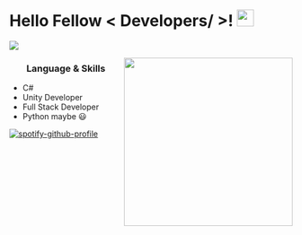 <h1> Hello Fellow < Developers/ >! <img src = "https://raw.githubusercontent.com/MartinHeinz/MartinHeinz/master/wave.gif" width = 30px> </h1>
<p align='center'>
</p>

<p>
  <a href="https://github.com/DenverCoder1/readme-typing-svg"><img src="https://readme-typing-svg.herokuapp.com?&font=IBM+Plex+Sans&color=abcdef&size=20&lines=Welcome+to+my+GitHub+Profile!;I'm+a+Computer+Science+engineer;I'm+Full+Stack+Developer;I'm+Csharp+Developer;I'm+Unity+Developer;I'm+Yandex+Games+Developer;I'm+Web+Developer;Thanks+for+visiting!" /></a>
</p>
 
<img align="right" src="https://i.pinimg.com/originals/2b/69/14/2b69148cdb9009138c193a0347f42837.jpg" height="300" width="300">
<h3 align="center"> Language & Skills </h3>

- C#
- Unity Developer
- Full Stack Developer
- Python maybe 😃

[![spotify-github-profile](https://spotify-github-profile.vercel.app/api/view?uid=d4ojrjzmujwmvclliepacpbrv&cover_image=true&theme=novatorem&show_offline=false&background_color=121212&interchange=true&bar_color=53b14f&bar_color_cover=false)](https://spotify-github-profile.vercel.app/api/view?uid=d4ojrjzmujwmvclliepacpbrv&redirect=true)
